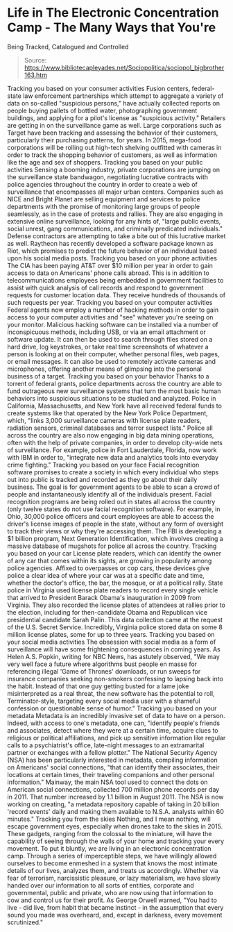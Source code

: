 # Life in The Electronic Concentration Camp - The Many Ways that You're 
Being Tracked, Catalogued and Controlled

> Source: https://www.bibliotecapleyades.net/Sociopolitica/sociopol_bigbrother163.htm

Tracking you based on your consumer activities
Fusion centers, federal-state law
enforcement partnerships which attempt to aggregate a variety of data on
so-called "suspicious persons," have actually collected reports on
people buying pallets of bottled water, photographing government
buildings, and applying for a pilot's license as "suspicious activity."
Retailers are getting in on the surveillance
game as well. Large corporations such as Target have been tracking and
assessing the behavior of their customers, particularly their purchasing
patterns, for years.
In 2015, mega-food corporations will be
rolling out high-tech shelving outfitted with cameras in order to track
the shopping behavior of customers, as well as information like the age
and sex of shoppers.
Tracking you based on your public activities
Sensing a booming industry, private
corporations are jumping on the surveillance state bandwagon,
negotiating lucrative contracts with police agencies throughout the
country in order to create a web of surveillance that encompasses all
major urban centers.
Companies such as NICE and Bright
Planet are selling equipment and services to police departments with
the promise of monitoring large groups of people seamlessly, as in the
case of protests and rallies.
They are also engaging in extensive online
surveillance, looking for any hints of,
"large public events, social unrest,
gang communications, and criminally predicated individuals."
Defense contractors are attempting to take a
bite out of this lucrative market as well. Raytheon has recently
developed a software package known as Riot, which promises to predict
the future behavior of an individual based upon his social media posts.
Tracking you based on your phone activities
The CIA has been paying AT&T over $10
million per year in order to gain access to data on Americans' phone
calls abroad.
This is in addition to telecommunications
employees being embedded in government facilities to assist with quick
analysis of call records and respond to government requests for customer
location data.
They receive hundreds of thousands of such
requests per year.
Tracking you based on your computer activities
Federal agents now employ a number of
hacking methods in order to gain access to your computer activities and
"see" whatever you're seeing on your monitor.
Malicious hacking software can be installed
via a number of inconspicuous methods, including USB, or via an email
attachment or software update.
It can then be used to search through files
stored on a hard drive, log keystrokes, or take real time screenshots of
whatever a person is looking at on their computer, whether personal
files, web pages, or email messages.
It can also be used to remotely activate
cameras and microphones, offering another means of glimpsing into the
personal business of a target.
Tracking you based on your behavior
Thanks to a torrent of federal grants,
police departments across the country are able to fund outrageous new
surveillance systems that turn the most basic human behaviors into
suspicious situations to be studied and analyzed.
Police in California, Massachusetts, and New
York have all received federal funds to create systems like that
operated by the New York Police Department, which,
"links 3,000 surveillance cameras with
license plate readers, radiation sensors, criminal databases and
terror suspect lists."
Police all across the country are also now
engaging in big data mining operations, often with the help of private
companies, in order to develop city-wide nets of surveillance.
For example, police in Fort Lauderdale,
Florida, now work with IBM in order to,
"integrate new data and analytics tools
into everyday crime fighting."
Tracking you based on your face
Facial recognition software promises to
create a society in which every individual who steps out into public is
tracked and recorded as they go about their daily business.
The goal is for government agents to be able
to scan a crowd of people and instantaneously identify all of the
individuals present. Facial recognition programs are being rolled out in
states all across the country (only twelve states do not use facial
recognition software).
For example, in Ohio, 30,000 police officers
and court employees are able to access the driver's license images of
people in the state, without any form of oversight to track their views
or why they're accessing them.
The FBI is developing a $1 billion program,
Next Generation Identification, which involves creating a massive
database of mugshots for police all across the country.
Tracking you based on your car
License plate readers, which can identify
the owner of any car that comes within its sights, are growing in
popularity among police agencies.
Affixed to overpasses or cop cars, these
devices give police a clear idea of where your car was at a specific
date and time, whether the doctor's office, the bar, the mosque, or at a
political rally. State police in Virginia used license plate readers to
record every single vehicle that arrived to President Barack Obama's
inauguration in 2009 from Virginia.
They also recorded the license plates of
attendees at rallies prior to the election, including for then-candidate
Obama and Republican vice presidential candidate Sarah Palin.
This data collection came at the request of
the U.S. Secret Service. Incredibly, Virginia police stored data on some
8 million license plates, some for up to three years.
Tracking you based on your social media
activities
The obsession with social media as a form of
surveillance will have some frightening consequences in coming years.
As Helen A.S. Popkin, writing for NBC
News, has astutely observed,
"We may very well face a future where
algorithms bust people en masse for referencing illegal 'Game of
Thrones' downloads, or run sweeps for insurance companies seeking
non-smokers confessing to lapsing back into the habit.
Instead of that one guy getting busted
for a lame joke misinterpreted as a real threat, the new software
has the potential to roll, Terminator-style, targeting every social
media user with a shameful confession or questionable sense of
humor."
Tracking you based on your metadata
Metadata is an incredibly invasive set of
data to have on a person. Indeed, with access to one's metadata, one
can,
"identify people's friends and
associates, detect where they were at a certain time, acquire clues
to religious or political affiliations, and pick up sensitive
information like regular calls to a psychiatrist's office,
late-night messages to an extramarital partner or exchanges with a
fellow plotter."
The
National Security Agency (NSA)
has been particularly interested in metadata, compiling information on
Americans' social connections,
"that can identify their associates,
their locations at certain times, their traveling companions and
other personal information."
Mainway, the main NSA tool used to
connect the dots on American social connections, collected 700 million
phone records per day in 2011. That number increased by 1.1 billion in
August 2011.
The NSA is now working on creating,
"a metadata repository capable of taking
in 20 billion 'record events' daily and making them available to
N.S.A. analysts within 60 minutes."
Tracking you from the skies
Nothing, and I mean nothing, will escape
government eyes, especially when drones take to the skies in 2015.
These gadgets, ranging from the colossal to
the miniature, will have the capability of seeing through the walls of
your home and tracking your every movement.
To put it bluntly, we are living in an electronic concentration camp.
Through a series of imperceptible steps, we have willingly allowed
ourselves to become enmeshed in a system that knows the most intimate
details of our lives, analyzes them, and treats us accordingly.
Whether via fear of terrorism, narcissistic
pleasure, or lazy materialism, we have slowly handed over our
information to all sorts of entities, corporate and governmental, public
and private, who are now using that information to cow and control us
for their profit.
As
George Orwell warned,
"You had to live - did live, from habit
that became instinct - in the assumption that every sound you made
was overheard, and, except in darkness, every movement scrutinized."
